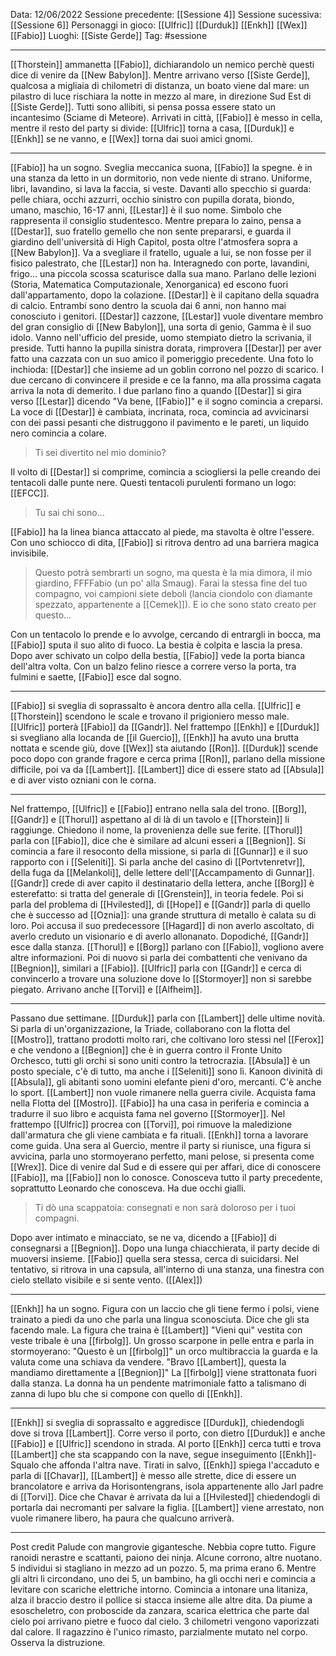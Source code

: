 Data: 12/06/2022
Sessione precedente: [[Sessione 4]]
Sessione sucessiva: [[Sessione 6]]
Personaggi in gioco: [[Ulfric]] [[Durduk]] [[Enkh]] [[Wex]] [[Fabio]]
Luoghi: [[Siste Gerde]]
Tag: #sessione 

---
[[Thorstein]] ammanetta [[Fabio]], dichiarandolo un nemico perchè questi dice di venire da [[New Babylon]]. Mentre arrivano verso [[Siste Gerde]], qualcosa a migliaia di chilometri di distanza, un boato viene dal mare: un pilastro di luce rischiara la notte in mezzo al mare, in direzione Sud Est di [[Siste Gerde]]. Tutti sono allibiti, si pensa possa essere stato un incantesimo (Sciame di Meteore). Arrivati in città, [[Fabio]] è messo in cella, mentre il resto del party si divide: [[Ulfric]] torna a casa, [[Durduk]] e [[Enkh]] se ne vanno, e [[Wex]] torna dai suoi amici gnomi.

---
[[Fabio]] ha un sogno.
Sveglia meccanica suona, [[Fabio]] la spegne. è in una stanza da letto in un dormitorio, non vede niente di strano. Uniforme, libri, lavandino, si lava la faccia, si veste. Davanti allo specchio si guarda: pelle chiara, occhi azzurri, occhio sinistro con pupilla dorata, biondo, umano, maschio, 16-17 anni, [[Lestar]] è il suo nome. Simbolo che rappresenta il consiglio studentesco. Mentre prepara lo zaino, pensa a [[Destar]], suo fratello gemello che non sente prepararsi, e guarda il giardino dell'università di High Capitol, posta oltre l'atmosfera sopra a [[New Babylon]]. Va a svegliare il fratello, uguale a lui, se non fosse per il fisico palestrato, che [[Lestar]] non ha. Interagnedo con porte, lavandini, frigo... una piccola scossa scaturisce dalla sua mano. Parlano delle lezioni (Storia, Matematica Computazionale, Xenorganica) ed escono fuori dall'appartamento, dopo la colazione. [[Destar]] è il capitano della squadra di calcio. Entrambi sono dentro la scuola dai 6 anni, non hanno mai conosciuto i genitori. [[Destar]] cazzone, [[Lestar]] vuole diventare membro del gran consiglio di [[New Babylon]], una sorta di genio, Gamma è il suo idolo. Vanno nell'ufficio del preside, uomo stempiato dietro la scrivania, il preside. Tutti hanno la pupilla sinistra dorata, rimprovera [[Destar]] per aver fatto una cazzata con un suo amico il pomeriggio precedente. Una foto lo inchioda: [[Destar]] che insieme ad un goblin corrono nel pozzo di scarico. I due cercano di convincere il preside e ce la fanno, ma alla prossima cagata arriva la nota di demerito. I due parlano fino a quando [[Destar]] si gira verso [[Lestar]] dicendo "Va bene, [[Fabio]]" e il sogno comincia a creparsi. La voce di [[Destar]] è cambiata, incrinata, roca, comincia ad avvicinarsi con dei passi pesanti che distruggono il pavimento e le pareti, un liquido nero comincia a colare. 
>Ti sei divertito nel mio dominio?

Il volto di [[Destar]] si comprime, comincia a sciogliersi la pelle creando dei tentacoli dalle punte nere. Questi tentacoli purulenti formano un logo: [[EFCC]]. 
>Tu sai chi sono...

[[Fabio]] ha la linea bianca attaccato al piede, ma stavolta è oltre l'essere. Con uno schiocco di dita, [[Fabio]] si ritrova dentro ad una barriera magica invisibile. 
>Questo potrà sembrarti un sogno, ma questa è la mia dimora, il mio giardino, FFFFabio (un po' alla Smaug). Farai la stessa fine del tuo compagno, voi campioni siete deboli (lancia ciondolo con diamante spezzato, appartenente a [[Cemek]]). E io che sono stato creato per questo...

Con un tentacolo lo prende e lo avvolge, cercando di entrargli in bocca, ma [[Fabio]] sputa il suo alito di fuoco. La bestia è colpita e lascia la presa. Dopo aver schivato un colpo della bestia, [[Fabio]] vede la porta bianca dell'altra volta. Con un balzo felino riesce a correre verso la porta, tra fulmini e saette, [[Fabio]] esce dal sogno.

---
[[Fabio]] si sveglia di soprassalto è ancora dentro alla cella. [[Ulfric]] e [[Thorstein]] scendono le scale e trovano il prigioniero messo male. [[Ulfric]] porterà [[Fabio]] da [[Gandr]]. Nel frattempo [[Enkh]] e [[Durduk]] si svegliano alla locanda de [[il Guercio]], [[Enkh]] ha avuto una brutta nottata e scende giù, dove [[Wex]] sta aiutando [[Ron]]. [[Durduk]] scende poco dopo con grande fragore e cerca prima [[Ron]], parlano della missione difficile, poi va da [[Lambert]]. [[Lambert]] dice di essere stato ad [[Absula]] e di aver visto ozniani con le corna. 

---
Nel frattempo, [[Ulfric]] e [[Fabio]] entrano nella sala del trono. [[Borg]], [[Gandr]] e [[Thorul]] aspettano al di là di un tavolo e [[Thorstein]] li raggiunge. Chiedono il nome, la provenienza delle sue ferite. [[Thorul]] parla con [[Fabio]], dice che è similare ad alcuni esseri a [[Begnion]]. Si comincia a fare il resoconto della missione, si parla di [[Gunnar]] e il suo rapporto con i [[Seleniti]]. Si parla anche del casino di [[Portvtenretvr]], della fuga da [[Melankoli]], delle lettere dell'[[Accampamento di Gunnar]]. [[Gandr]] crede di aver capito il destinatario della lettera, anche [[Borg]] è esterefatto: si tratta del generale di [[Grenstein]], in teoria fedele. Poi si parla del problema di [[Hvilested]],  di [[Hope]] e [[Gandr]] parla di quello che è successo ad [[Oznia]]: una grande struttura di metallo è calata su di loro. Poi accusa il suo predecessore [[Hagard]] di non averlo ascoltato, di averlo creduto un visionario e di averlo allonanato. Dopodiché, [[Gandr]] esce dalla stanza. [[Thorul]] e [[Borg]] parlano con [[Fabio]], vogliono avere altre informazioni. Poi di nuovo si parla dei combattenti che venivano da [[Begnion]], similari a [[Fabio]]. [[Ulfric]] parla con [[Gandr]] e cerca di convincerlo a trovare una soluzione dove lo [[Stormoyer]] non si sarebbe piegato. Arrivano anche [[Torvi]] e [[Alfheim]].

---
Passano due settimane. 
[[Durduk]] parla con [[Lambert]] delle ultime novità. Si parla di un'organizzazione, la Triade, collaborano con la flotta del [[Mostro]], trattano prodotti molto rari, che coltivano loro stessi nel [[Ferox]] e che vendono a [[Begnion]] che è in guerra contro il Fronte Unito Orchesco, tutti gli orchi si sono uniti contro la tetrocrazia. [[Absula]] è un posto speciale, c'è di tutto, ma anche i [[Seleniti]] sono lì. Kanoon divinità di [[Absula]], gli abitanti sono uomini elefante pieni d'oro, mercanti. C'è anche lo sport. [[Lambert]] non vuole rimanere nella guerra civile. Acquista fama nella Flotta del [[Mostro]].
[[Fabio]] ha una casa in periferia e comincia a tradurre il suo libro e acquista fama nel governo [[Stormoyer]].
Nel frattempo [[Ulfric]] procrea con [[Torvi]], poi rimuove la maledizione dall'armatura che gli viene cambiata e fa rituali.
[[Enkh]] torna a lavorare come guida.
Una sera al Guercio, mentre il party si riunisce, una figura si avvicina, parla uno stormoyerano perfetto, mani pelose, si presenta come [[Wrex]]. Dice di venire dal Sud e di essere qui per affari, dice di conoscere [[Fabio]], ma [[Fabio]] non lo conosce. Conosceva tutto il party precedente, soprattutto Leonardo che conosceva. Ha due occhi gialli. 
>Ti dò una scappatoia: consegnati e non sarà doloroso per i tuoi compagni. 

Dopo aver intimato e minacciato, se ne va, dicendo a [[Fabio]] di consegnarsi a [[Begnion]].
Dopo una lunga chiacchierata, il party decide di muoversi insieme. [[Fabio]] quella sera stessa, cerca di suicidarsi. Nel tentativo, si ritrova in una capsula, all'interno di una stanza, una finestra con cielo stellato visibile e si sente vento.  ([[Alex]])

---
[[Enkh]] ha un sogno.
Figura con un laccio che gli tiene fermo i polsi, viene trainato a piedi da uno che parla una lingua sconosciuta. Dice che gli sta facendo male. La figura che traina è [[Lambert]] "Vieni qui" vestita con veste tribale è una [[firbolg]].
Un grosso scarpone in pelle entra e parla in stormoyerano: "Questo è un [[firbolg]]" un orco multibraccia la guarda e la valuta come una schiava da vendere. "Bravo [[Lambert]], questa la mandiamo direttamente a [[Begnion]]" La [[firbolg]] viene strattonata fuori dalla stanza. La donna ha un pendente matrimoniale fatto a talismano di zanna di lupo blu che si compone con quello di [[Enkh]].

---
[[Enkh]] si sveglia di soprassalto e aggredisce [[Durduk]], chiedendogli dove si trova [[Lambert]]. Corre verso il porto, con dietro [[Durduk]] e anche [[Fabio]] e [[Ulfric]] scendono in strada. Al porto [[Enkh]] cerca tutti e trova [[Lambert]] che sta scappando con la nave, segue inseguimento [[Enkh]]-Squalo che affonda l'altra nave. Tirati in salvo, [[Enkh]] spiega l'accaduto e parla di [[Chavar]], [[Lambert]] è messo alle strette, dice di essere un brancolatore e arriva da Horisontengrans, isola appartenente allo Jarl padre di [[Torvi]]. Dice che Chavar è arrivata da lui a [[Hvilested]] chiedendogli di portarla dai necromanti per salvare la figlia. [[Lambert]] viene arrestato, non vuole rimanere libero, ha paura che qualcuno arriverà.

---
Post credit
Palude con mangrovie gigantesche. Nebbia copre tutto. Figure ranoidi nerastre e scattanti, paiono dei ninja. Alcune corrono, altre nuotano. 5 individui si stagliano in mezzo ad un pozzo. 5, ma prima erano 6. Mentre gli altri li circondano, uno dei 5, un bambino, ha gli occhi neri e comincia a levitare con scariche elettriche intorno. Comincia a intonare una litaniza, alza il braccio destro il pollice si stacca insieme alle altre dita. Da piume a esoscheletro, con proboscide da zanzara, scarica elettrica che parte dal cielo poi arrivano pietre e fuoco dal cielo. 3 chilometri vengono vaporizzati dal calore. Il ragazzino è l'unico rimasto, parzialmente mutato nel corpo. Osserva la distruzione. 
